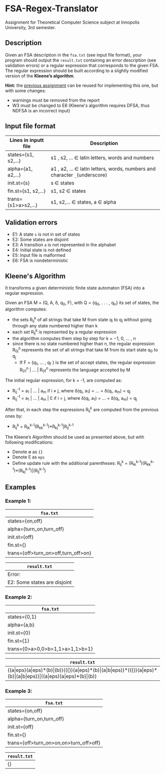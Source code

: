 # FSA-Regex-Translator
Assignment for Theoretical Computer Science subject at Innopolis University, 3rd semester.

## Description

Given an FSA description in the `fsa.txt` (see input file format), your program should output the `result.txt` containing an error description (see validation errors) or a regular expression that corresponds to the given FSA. The regular expression should be built according to a slightly modified version of the **Kleene’s algorithm**.

**Hint:** the [previous assignment](https://github.com/Nagellan/FSA-Validator) can be reused for implementing this one, but with some changes:
* warnings must be removed from the report
* W3 must be changed to E6 (Kleene's algorithm requires DFSA, thus NDFSA is an incorrect input)

## Input file format

| Lines in inputt file | Description                                                                |
| -------------------- | -------------------------------------------------------------------------- |
| states={s1, s2,...}  | s1 , s2, ... ∈ latin letters, words and numbers                            |
| alpha={a1, a2,...}   | a1 , a2, ... ∈ latin letters, words, numbers and character `_`(underscore) |
| init.st={s}          | s ∈ states                                                                 |
| fin.st={s1, s2,...}  | s1, s2 ∈ states                                                            |
| trans={s1>a>s2,...}  | s1, s2,... ∈ states, a ∈ alpha                                             |

## Validation errors
* E1: A state `s` is not in set of states
* E2: Some states are disjoint
* E3: A transition `a` is not represented in the alphabet
* E4: Initial state is not defined
* E5: Input file is malformed
* E6: FSA is nondeterministic

## Kleene's Algorithm
It transforms a given deterministic finite state automaton (FSA) into a regular expression.

Given an FSA M = (Q, A, δ, q<sub>0</sub>, F), with Q = {q<sub>0</sub>, . . . , q<sub>n</sub>} its set of states, the algorithm computes:
* the sets R<sub>ij</sub><sup>k</sup> of all strings that take M from state q<sub>i</sub> to q<sub>j</sub> without going through any state numbered higher than k
* each set R<sub>ij</sub><sup>k</sup> is represented by a regular expression
* the algorithm computes them step by step for k = −1, 0, ... , n
* since there is no state numbered higher than n, the regular expression R<sub>0j</sub><sup>n</sup> represents the set of all strings that take M from its start state q<sub>0</sub> to q<sub>j</sub>
  * If F = {q<sub>1</sub>, ... , q<sub>f</sub> } is the set of accept states, the regular expression R<sub>01</sub><sup>n</sup> \| ... \| R<sub>0f</sub><sup>n</sup> represents the language accepted by M
 
The initial regular expression, for k = -1, are computed as:
* R<sub>ij</sub><sup>-1</sup> = a<sub>1</sub> \| ... \| a<sub>m</sub> if i ≠ j, where δ(q<sub>i</sub>, a<sub>1</sub>) = ... = δ(q<sub>i</sub>, a<sub>m</sub>) = q<sub>j</sub>
* R<sub>ij</sub><sup>-1</sup> = a<sub>1</sub> \| ... \| a<sub>m</sub> \| Ɛ if i = j, where δ(q<sub>i</sub>, a<sub>1</sub>) = ... = δ(q<sub>i</sub>, a<sub>m</sub>) = q<sub>j</sub>

After that, in each step the expressions R<sub>ij</sub><sup>k</sup> are computed from the previous ones by:
* R<sub>ij</sub><sup>k</sup> = R<sub>ik</sub><sup>k-1</sup>(R<sub>kk</sub><sup>k-1</sup>)\*R<sub>kj</sub><sup>k-1</sup>\|R<sub>ij</sub><sup>k-1</sup>

The Kleene’s Algorithm should be used as presented above, but with following modifications:
* Denote ∅ as `{}`
* Denote Ɛ as `eps`
* Define update rule with the additional parentheses: R<sub>ij</sub><sup>k</sup> = (R<sub>ik</sub><sup>k-1</sup>)(R<sub>kk</sub><sup>k-1</sup>)\*(R<sub>kj</sub><sup>k-1</sup>)\|(R<sub>ij</sub><sup>k-1</sup>)

## Examples

### Example 1:

| `fsa.txt`                           |
| ----------------------------------- |
| states={on,off}                     |
| alpha={turn_on,turn_off}            |
| init.st={off}                       |
| fin.st={}                           |
| trans={off>turn_on>off,turn_off>on} |

| `result.txt`                 |
| ---------------------------- |
| Error:                       |
| E2: Some states are disjoint |

### Example 2:

| `fsa.txt`                       |
| ------------------------------- |
| states={0,1}                    |
| alpha={a,b}                     |
| init.st={0}                     |
| fin.st={1}                      |
| trans={0>a>0,0>b>1,1>a>1,1>b>1} |

| `result.txt`                                                                                                                |
| --------------------------------------------------------------------------------------------------------------------------- |
| ((a\|eps)(a\|eps)\*(b)\|(b))(({})(a\|eps)\*(b)\|(a\|b\|eps))\*(({})(a\|eps)\*(b)\|(a\|b\|eps))\|((a\|eps)(a\|eps)\*(b)\|(b)) |

### Example 3:

| `fsa.txt`                              |
| -------------------------------------- |
| states={on,off}                        |
| alpha={turn_on,turn_off}               |
| init.st={off}                          |
| fin.st={}                              |
| trans={off>turn_on>on,on>turn_off>off} |

| `result.txt` |
| ------------ |
| {}           |
